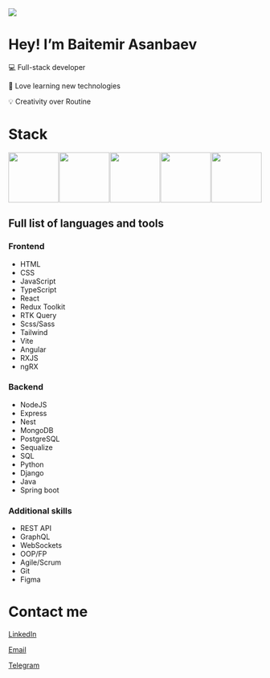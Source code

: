 <img src='https://i.pinimg.com/originals/16/69/e5/1669e57761ccc67fa5e31a09a54764d0.gif'/>

# Hey! I’m Baitemir Asanbaev


💻 Full-stack developer

📖 Love learning new technologies

💡 Creativity over Routine

# Stack

<div style="display: flex; width: 100%; justify-content: space-between">
  <img src='https://ionicframework.jp/docs/icons/logo-react-icon.png' width='100'/>
  <img src='https://miro.medium.com/v2/resize:fit:800/1*v2vdfKqD4MtmTSgNP0o5cg.png' width='100'/>
  <img src='https://upload.wikimedia.org/wikipedia/commons/thumb/9/99/Unofficial_JavaScript_logo_2.svg/1200px-Unofficial_JavaScript_logo_2.svg.png' width='100'/>
  <img src='https://upload.wikimedia.org/wikipedia/commons/thumb/a/a8/NestJS.svg/1200px-NestJS.svg.png' width='100'/>
  <img src='https://platri.de/wp-content/uploads/2024/01/Angular-Framework-e1649312852136.png' width='100'/>
</div>

## Full list of languages and tools

### Frontend
- HTML
- CSS
- JavaScript
- TypeScript
- React
- Redux Toolkit
- RTK Query
- Scss/Sass
- Tailwind
- Vite
- Angular
- RXJS
- ngRX

### Backend

- NodeJS
- Express
- Nest
- MongoDB
- PostgreSQL
- Sequalize
- SQL
- Python
- Django
- Java
- Spring boot

### Additional skills

- REST API
- GraphQL
- WebSockets
- OOP/FP
- Agile/Scrum
- Git
- Figma

# Contact me

[LinkedIn](https://www.linkedin.com/in/baitemir/)

<a href="mailto:baitemir1706@gmail.com_">Email</a>

[Telegram](https://t.me/baitemir17)

